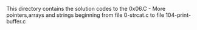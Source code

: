 This directory contains the solution codes to the 
0x06.C - More pointers,arrays and strings
beginning from file 0-strcat.c to file 104-print-buffer.c

